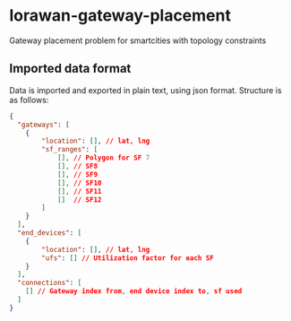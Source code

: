 # lorawan-gateway-placement
Gateway placement problem for smartcities with topology constraints


## Imported data format

Data is imported and exported in plain text, using json format. Structure is as follows:

```json
{
  "gateways": [
    {
        "location": [], // lat, lng
        "sf_ranges": [
            [], // Polygon for SF 7
            [], // SF8
            [], // SF9
            [], // SF10
            [], // SF11
            []  // SF12
        ]
    }  
  ],
  "end_devices": [
    {
        "location": [], // lat, lng
        "ufs": [] // Utilization factor for each SF
    }
  ],
  "connections": [
    [] // Gateway index from, end device index to, sf used
  ]
}
```
